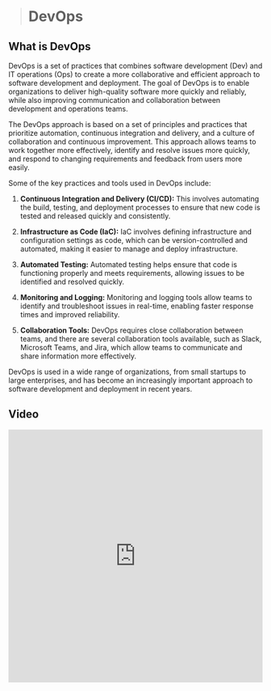 > # DevOps

## What is DevOps

DevOps is a set of practices that combines software development (Dev) and IT operations (Ops) to create a more collaborative and efficient approach to software development and deployment. The goal of DevOps is to enable organizations to deliver high-quality software more quickly and reliably, while also improving communication and collaboration between development and operations teams.

The DevOps approach is based on a set of principles and practices that prioritize automation, continuous integration and delivery, and a culture of collaboration and continuous improvement. This approach allows teams to work together more effectively, identify and resolve issues more quickly, and respond to changing requirements and feedback from users more easily.

Some of the key practices and tools used in DevOps include:

1. **Continuous Integration and Delivery (CI/CD):** This involves automating the build, testing, and deployment processes to ensure that new code is tested and released quickly and consistently.

2. **Infrastructure as Code (IaC):** IaC involves defining infrastructure and configuration settings as code, which can be version-controlled and automated, making it easier to manage and deploy infrastructure.

3. **Automated Testing:** Automated testing helps ensure that code is functioning properly and meets requirements, allowing issues to be identified and resolved quickly.

4. **Monitoring and Logging:** Monitoring and logging tools allow teams to identify and troubleshoot issues in real-time, enabling faster response times and improved reliability.

5. **Collaboration Tools:** DevOps requires close collaboration between teams, and there are several collaboration tools available, such as Slack, Microsoft Teams, and Jira, which allow teams to communicate and share information more effectively.

DevOps is used in a wide range of organizations, from small startups to large enterprises, and has become an increasingly important approach to software development and deployment in recent years.

## Video

<iframe width="100%" height="500" src="https://www.youtube.com/embed/Xrgk023l4lI" title="YouTube video player" frameborder="0" allow="accelerometer; autoplay; clipboard-write; encrypted-media; gyroscope; picture-in-picture; web-share" allowfullscreen></iframe>

